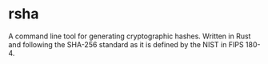 # rsha
A command line tool for generating cryptographic hashes. Written in Rust and following the SHA-256 standard as it is defined by the NIST in FIPS 180-4. 
